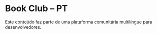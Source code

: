 # Book Club – PT

Este conteúdo faz parte de uma plataforma comunitária multilíngue para desenvolvedores.